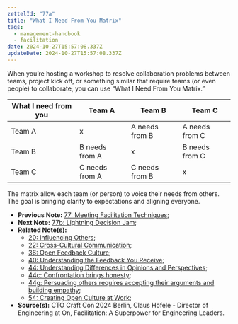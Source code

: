 ```yaml
---
zettelId: "77a"
title: "What I Need From You Matrix"
tags:
  - management-handbook
  - facilitation
date: 2024-10-27T15:57:08.337Z
updateDate: 2024-10-27T15:57:08.337Z
---
```


When you’re hosting a workshop to resolve collaboration problems between teams, project kick off, or something similar that require teams (or even people) to collaborate, you can use “What I Need From You Matrix.”

| What I need from you | Team A         | Team B         | Team C         |
| -------------------- | -------------- | -------------- | -------------- |
| Team A               | x              | A needs from B | A needs from C |
| Team B               | B needs from A | x              | B needs from C |
| Team C               | C needs from A | C needs from B | x              |

The matrix allow each team (or person) to voice their needs from others. The goal is bringing clarity to expectations and aligning everyone.

- **Previous Note:** [77: Meeting Facilitation Techniques](/notes/77/);
- **Next Note:** [77b: Lightning Decision Jam](/notes/77b/);
- **Related Note(s):**
  - [20: Influencing Others](/notes/20/);
  - [22: Cross-Cultural Communication](/notes/22/);
  - [36: Open Feedback Culture](/notes/36/);
  - [40: Understanding the Feedback You Receive](/notes/40/);
  - [44: Understanding Differences in Opinions and Perspectives](/notes/44/);
  - [44c: Confrontation brings honesty](/notes/44c/);
  - [44g: Persuading others requires accepting their arguments and building empathy](/notes/44g/);
  - [54: Creating Open Culture at Work](/notes/54/);
- **Source(s):** CTO Craft Con 2024 Berlin, Claus Höfele - Director of Engineering at On, Facilitation: A Superpower for Engineering Leaders.
